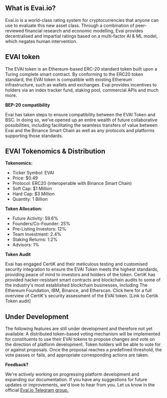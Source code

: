 ## What is Evai.io?
Evai.io is a world-class rating system for cryptocurrencies that anyone can use to evaluate this new asset class. Through a combination of peer-reviewed financial research and economic modelling, Evai provides decentralised and impartial ratings based on a multi-factor AI & ML model, which negates human intervention.

## EVAI token 
The EVAI token is an Ethereum-based ERC-20 standard token built upon a Turing complete smart contract. By conforming to the ERC20 token standard, the EVAI token is compatible with existing Ethereum infrastructure, such as wallets and exchanges.
Evai provides incentives to holders via an index tracker fund, staking pool, commercial APIs and much more.

**BEP-20 compatibility** 

Evai has taken steps to ensure compatibility between the EVAI Token and BSC. In doing so, we’ve opened up an entire wealth of future collaborative possibilities, including facilitating the seamless transfers of value between Evai and the Binance Smart Chain as well as any protocols and platforms supporting those standards.

## EVAI Tokenomics & Distribution

**Tokenomics:**
 
* Ticker Symbol: EVAI
* Price: $0.49
* Protocol: ERC20 (interoperable with Binance Smart Chain)
* Soft Cap: $1 Million
* Hard Cap: $3 Million
* Quantity: 1 Billion
 
**Token Allocation:**
 
* Future Activity: 59.6%
* Founders/Co-Founder: 25%
* Pre-Listing Investors: 12%
* Team Investment: 2.4%
* Staking Returns: 1.2%
* Advisors: 1%

**Token Audit**

Evai has engaged CertiK and their meticulous testing and customised security integration to ensure the EVAI Token meets the highest standards, providing peace of mind to investors and holders of the token.
CertiK has provided hacker-resistant smart contracts and blockchain audits to some of the industry's most established blockchain businesses, including The Ethereum Foundation, IBM, Binance, and Etherscan.
Click here for a full overview of CertiK's security assessment of the EVAI token. [Link to Certik Token audit]

## Under Development
The following features are still under development and therefore not yet available:
A distributed token-based voting mechanism will be implemented for constituents to use their EVAI tokens to propose changes and vote on the direction of platform development. Token holders will be able to vote for or against proposals. Once the proposal reaches a predefined threshold, the vote passes or fails, and appropriate corresponding actions are taken.

**Feedback?**

We're actively working on progressing platform development and expanding our documentation. If you have any suggestions for future updates or improvements, we'd love to hear from you. Let us know in the official [Evai.io Telegram group.](https://t.me/EVAIofficial)
